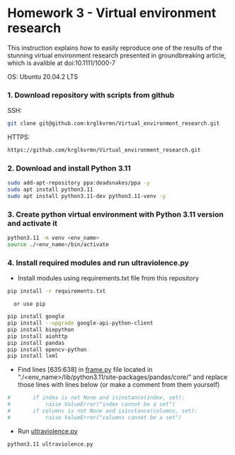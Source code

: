 # Homework 3 - Virtual environment research

This instruction explains how to easily reproduce one of the results of the stunning virtual environment research presented in groundbreaking article, which is avalible at doi:10.1111/1000-7 

OS: Ubuntu 20.04.2 LTS

### 1. Download repository with scripts from github

SSH:

```bash
git clone git@github.com:krglkvrmn/Virtual_environment_research.git
```

HTTPS:

```bash
https://github.com/krglkvrmn/Virtual_environment_research.git
```

### 2. Download and install Python 3.11

```bash
sudo add-apt-repository ppa:deadsnakes/ppa -y
sudo apt install python3.11
sudo apt install python3.11-dev python3.11-venv -y
```

### 3. Create python virtual environment with Python 3.11 version and activate it

```bash
python3.11 -m venv <env_name>
source ./<env_name>/bin/activate
```

### 4. Install required modules and run ultraviolence.py

- Install modules using requirements.txt file from this repository

```bash
pip install -r requirements.txt
```

      or use pip 

```bash
pip install google
pip install --upgrade google-api-python-client
pip install biopython
pip install aiohttp
pip install pandas
pip install opencv-python
pip install lxml
```

- Find lines [635:638] in [frame.py](http://frame.py) file located in “./<env_name>/lib/python3.11/site-packages/pandas/core/” and replace those lines with lines below (or make a comment from them yourself)

```python
#		if index is not None and isinstance(index, set):
#			raise ValueError("index cannot be a set")
#		if columns is not None and isinstance(columns, set):
#			raise ValueError("columns cannot be a set")
```

- Run [ultraviolence.py](http://ultraviolence.py)

```bash
python3.11 ultraviolence.py
```